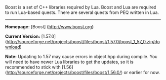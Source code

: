 Boost is a set of C++ libraries required by Lua. Boost and Lua are required to run Lua-based quests. There are several quests from PEQ written in Lua.

***

**Homepage:** [Boost] (http://www.boost.org)

**Current Version:** [1.57.0] (http://sourceforge.net/projects/boost/files/boost/1.57.0/boost_1_57_0.zip/download)

**Note:** Updating to 1.57 may cause errors in object.hpp during compile. You will need to have newer Lua libraries to get the updates, so it is recommended to stick with [1.56] (http://sourceforge.net/projects/boost/files/boost/1.56.0/) or earlier for now.